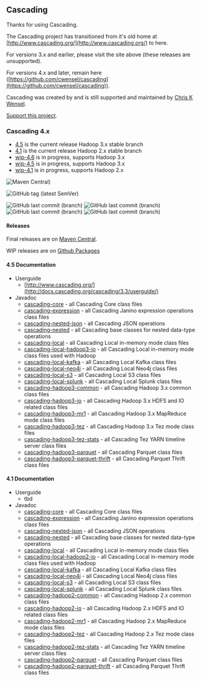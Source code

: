 ## Cascading

Thanks for using Cascading.

The Cascading project has transitioned from it's old home at [http://www.cascading.org/](http://www.cascading.org/) to here.

For versions 3.x and earlier, please visit the site above (these releases are unsupported).

For versions 4.x and later, remain here ([https://github.com/cwensel/cascading](https://github.com/cwensel/cascading)).

Cascading was created by and is still supported and maintained by [Chris K Wensel](https://chris.wensel.net).

[Support this project](https://github.com/cwensel).

### Cascading 4.x

* [4.5](https://github.com/cwensel/cascading/tree/4.5) is the current release Hadoop 3.x stable branch
* [4.1](https://github.com/cwensel/cascading/tree/4.1) is the current release Hadoop 2.x stable branch
* [wip-4.6](https://github.com/cwensel/cascading/tree/wip-4.6) is in progress, supports Hadoop 3.x
* [wip-4.5](https://github.com/cwensel/cascading/tree/wip-4.5) is in progress, supports Hadoop 3.x
* [wip-4.1](https://github.com/cwensel/cascading/tree/wip-4.1) is in progress, supports Hadoop 2.x

![Maven Central)](https://img.shields.io/maven-metadata/v.svg?label=maven-central%204.x&metadataUrl=https%3A%2F%2Frepo1.maven.org%2Fmaven2%2Fnet%2Fwensel%2Fcascading-core%2Fmaven-metadata.xml&versionPrefix=4)

![GitHub tag (latest SemVer)](https://img.shields.io/github/v/tag/cwensel/cascading?label=lastest%20wip) 

![GitHub last commit (branch)](https://img.shields.io/github/last-commit/cwensel/cascading/wip-4.0?label=last+4.0+commit) 
![GitHub last commit (branch)](https://img.shields.io/github/last-commit/cwensel/cascading/wip-4.1?label=last+4.1+commit)
![GitHub last commit (branch)](https://img.shields.io/github/last-commit/cwensel/cascading/wip-4.5?label=last+4.5+commit)
![GitHub last commit (branch)](https://img.shields.io/github/last-commit/cwensel/cascading/wip-4.6?label=last+4.6+commit)

#### Releases

Final releases are on [Maven Central](https://search.maven.org/search?q=g:net.wensel).

WIP releases are on [Github Packages](https://github.com/cwensel?tab=packages&repo_name=cascading)

#### 4.5 Documentation

- Userguide
  - [http://www.cascading.org/](http://docs.cascading.org/cascading/3.3/userguide/)
- Javadoc
  - [cascading-core](https://javadoc.io/doc/net.wensel/cascading-core)              - all Cascading Core class files
  - [cascading-expression](https://javadoc.io/doc/net.wensel/cascading-expression)        - all Cascading Janino expression operations class files
  - [cascading-nested-json](https://javadoc.io/doc/net.wensel/cascading-nested-json)       - all Cascading JSON operations
  - [cascading-nested](https://javadoc.io/doc/net.wensel/cascading-nested)            - all Cascading base classes for nested data-type operations
  - [cascading-local](https://javadoc.io/doc/net.wensel/cascading-local)             - all Cascading Local in-memory mode class files
  - [cascading-local-hadoop3-io](https://javadoc.io/doc/net.wensel/cascading-local-hadoop3-io)   - all Cascading Local in-memory mode class files used with Hadoop
  - [cascading-local-kafka](https://javadoc.io/doc/net.wensel/cascading-local-kafka)   - all Cascading Local Kafka class files
  - [cascading-local-neo4j](https://javadoc.io/doc/net.wensel/cascading-local-neo4j)   - all Cascading Local Neo4j class files
  - [cascading-local-s3](https://javadoc.io/doc/net.wensel/cascading-local-s3)   - all Cascading Local S3 class files
  - [cascading-local-splunk](https://javadoc.io/doc/net.wensel/cascading-local-splunk)   - all Cascading Local Splunk class files
  - [cascading-hadoop3-common](https://javadoc.io/doc/net.wensel/cascading-hadoop3-common)    - all Cascading Hadoop 3.x common class files
  - [cascading-hadoop3-io](https://javadoc.io/doc/net.wensel/cascading-hadoop3-io)        - all Cascading Hadoop 3.x HDFS and IO related class files
  - [cascading-hadoop3-mr1](https://javadoc.io/doc/net.wensel/cascading-hadoop3-mr1)       - all Cascading Hadoop 3.x MapReduce mode class files
  - [cascading-hadoop3-tez](https://javadoc.io/doc/net.wensel/cascading-hadoop3-tez)       - all Cascading Hadoop 3.x Tez mode class files
  - [cascading-hadoop3-tez-stats](https://javadoc.io/doc/net.wensel/cascading-hadoop3-tez-stats) - all Cascading Tez YARN timeline server class files
  - [cascading-hadoop3-parquet](https://javadoc.io/doc/net.wensel/cascading-hadoop3-parquet) - all Cascading Parquet class files
  - [cascading-hadoop3-parquet-thrift](https://javadoc.io/doc/net.wensel/cascading-hadoop3-parquet-thrift) - all Cascading Parquet Thrift class files


#### 4.1 Documentation

- Userguide
  - tbd 
- Javadoc
  - [cascading-core](https://javadoc.io/doc/net.wensel/cascading-core)              - all Cascading Core class files
  - [cascading-expression](https://javadoc.io/doc/net.wensel/cascading-expression)        - all Cascading Janino expression operations class files
  - [cascading-nested-json](https://javadoc.io/doc/net.wensel/cascading-nested-json/4.1.0/)       - all Cascading JSON operations
  - [cascading-nested](https://javadoc.io/doc/net.wensel/cascading-nested/4.1.0/)            - all Cascading base classes for nested data-type operations
  - [cascading-local](https://javadoc.io/doc/net.wensel/cascading-local/4.1.0/)             - all Cascading Local in-memory mode class files
  - [cascading-local-hadoop2-io](https://javadoc.io/doc/net.wensel/cascading-local-hadoop2-io/4.1.0/)   - all Cascading Local in-memory mode class files used with Hadoop
  - [cascading-local-kafka](https://javadoc.io/doc/net.wensel/cascading-local-kafka/4.1.0/)   - all Cascading Local Kafka class files
  - [cascading-local-neo4j](https://javadoc.io/doc/net.wensel/cascading-local-neo4j/4.1.0/)   - all Cascading Local Neo4j class files
  - [cascading-local-s3](https://javadoc.io/doc/net.wensel/cascading-local-s3/4.1.0/)   - all Cascading Local S3 class files
  - [cascading-local-splunk](https://javadoc.io/doc/net.wensel/cascading-local-splunk/4.1.0/)   - all Cascading Local Splunk class files
  - [cascading-hadoop2-common](https://javadoc.io/doc/net.wensel/cascading-hadoop2-common/4.1.0/)    - all Cascading Hadoop 2.x common class files
  - [cascading-hadoop2-io](https://javadoc.io/doc/net.wensel/cascading-hadoop2-io/4.1.0/)        - all Cascading Hadoop 2.x HDFS and IO related class files
  - [cascading-hadoop2-mr1](https://javadoc.io/doc/net.wensel/cascading-hadoop2-mr1/4.1.0/)       - all Cascading Hadoop 2.x MapReduce mode class files
  - [cascading-hadoop2-tez](https://javadoc.io/doc/net.wensel/cascading-hadoop2-tez/4.1.0/)       - all Cascading Hadoop 2.x Tez mode class files
  - [cascading-hadoop2-tez-stats](https://javadoc.io/doc/net.wensel/cascading-hadoop2-tez-stats/4.1.0/) - all Cascading Tez YARN timeline server class files
  - [cascading-hadoop2-parquet](https://javadoc.io/doc/net.wensel/cascading-hadoop2-parquet/4.1.0/) - all Cascading Parquet class files
  - [cascading-hadoop2-parquet-thrift](https://javadoc.io/doc/net.wensel/cascading-hadoop2-parquet-thrift/4.1.0/) - all Cascading Parquet Thrift class files

